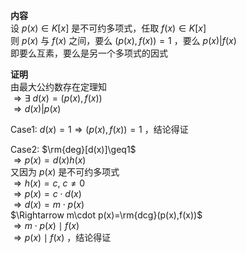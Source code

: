 **内容**  
设 $p(x)\in K[x]$ 是不可约多项式，任取 $f(x)\in K[x]$  
则 $p(x)$ 与 $f(x)$ 之间，要么 $(p(x),f(x))=1$ ，要么 $p(x)|f(x)$  
即要么互素，要么是另一个多项式的因式  
  
**证明**  
由最大公约数存在定理知  
 $\Rightarrow\exists\ d(x)=(p(x),f(x))$  
 $\Rightarrow d(x)|p(x)$  
  
Case1: $d(x)=1\Rightarrow (p(x),f(x))=1$ ，结论得证  
  
Case2: $\rm{deg}[d(x)]\geq1$  
 $\Rightarrow p(x)=d(x)h(x)$  
又因为 $p(x)$ 是不可约多项式  
 $\Rightarrow h(x)=c,\ c\neq0$  
 $\Rightarrow p(x)=c\cdot d(x)$  
 $\Rightarrow d(x)=m\cdot p(x)$  
 $\Rightarrow m\cdot p(x)=\rm{dcg}(p(x),f(x))$  
 $\Rightarrow m\cdot p(x)\mid f(x)$  
 $\Rightarrow p(x)\mid f(x)$ ，结论得证  
